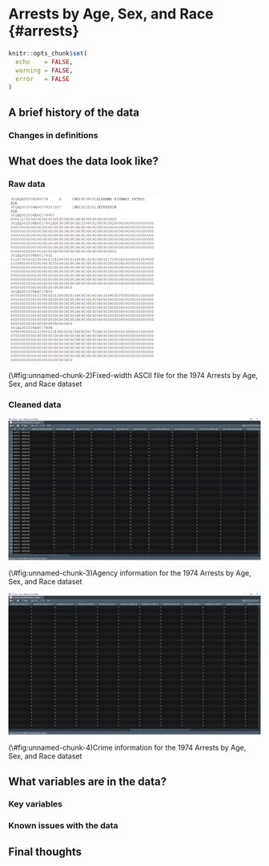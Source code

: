 # Arrests by Age, Sex, and Race {#arrests}


```r
knitr::opts_chunk$set(
  echo    = FALSE,
  warning = FALSE,
  error   = FALSE
)
```

## A brief history of the data

### Changes in definitions

## What does the data look like?

### Raw data

<div class="figure">
<img src="images/arrests_raw_ascii_1974.PNG" alt="Fixed-width ASCII file for the 1974 Arrests by Age, Sex, and Race dataset" width="304" />
<p class="caption">(\#fig:unnamed-chunk-2)Fixed-width ASCII file for the 1974 Arrests by Age, Sex, and Race dataset</p>
</div>

### Cleaned data

<div class="figure">
<img src="images/arrests_agency_info.PNG" alt="Agency information for the 1974 Arrests by Age, Sex, and Race dataset" width="960" />
<p class="caption">(\#fig:unnamed-chunk-3)Agency information for the 1974 Arrests by Age, Sex, and Race dataset</p>
</div>

<div class="figure">
<img src="images/arrests_crime_info.PNG" alt="Crime information for the 1974 Arrests by Age, Sex, and Race dataset" width="960" />
<p class="caption">(\#fig:unnamed-chunk-4)Crime information for the 1974 Arrests by Age, Sex, and Race dataset</p>
</div>

## What variables are in the data?

### Key variables

### Known issues with the data

## Final thoughts
